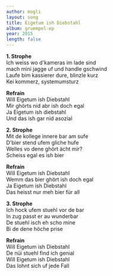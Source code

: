 ```yaml
---
author: mogli
layout: song
title: Eigetum ish Diebstahl
album: gruempel-ep
year: 2015
length: false
---
```


**1. Strophe**  
Ich weiss wo d'kameras im lade sind  
mach mini jagge uf und handle gschwind  
Laufe bim kassierer dure, blinzle kurz  
Kei kommerz, systemumsturz  

**Refrain**  
Will Eigetum ish Diebstahl  
Mir ghörts nid abr ish doch egal  
Ja Eigetum ish diebstahl  
Und das ish gar nid asozial

**2. Strophe**  
Mit de kollege innere bar am sufe  
D'bier stend ufem gliche hufe  
Welles vo dene ghört ächt mir?  
Scheiss egal es ish bier

**Refrain**  
Will Eigetum ish Diebstahl  
Wemm das bier ghört ish doch egal  
Ja Eigetum ish Diebstahl  
Das heisst nur meh bier für all

**3. Strophe**  
Ich hock ufem stuehl vor de bar  
In zug passt er au wunderbar  
De stuehl isch eh scho mine  
Bi de dene höche prise

**Refrain**  
Will Eigetum ish Diebstahl  
De nüi stuehl find ich genial  
Will Eigetum ish Diebstahl   
Das lohnt sich uf jede Fall
